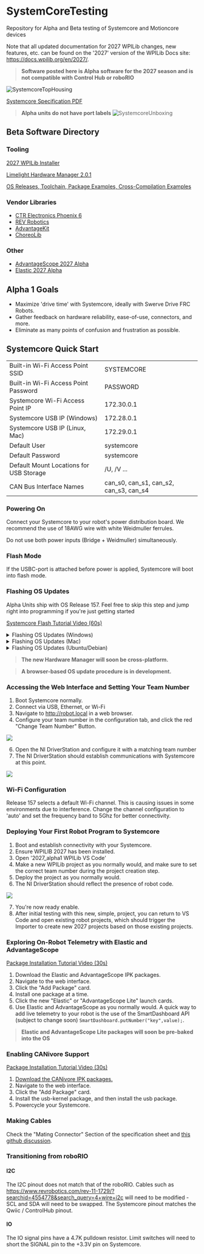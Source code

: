 # SystemCoreTesting
Repository for Alpha and Beta testing of Systemcore and Motioncore devices

Note that all updated documentation for 2027 WPILib changes, new features, etc. can be found on the '2027' version of the WPILib Docs site: https://docs.wpilib.org/en/2027/.

>**Software posted here is Alpha software for the 2027 season and is not compatible with Control Hub or roboRIO**

![SystemcoreTopHousing](https://ik.imagekit.io/llimi/controlsystem/tophousingcrop)

[Systemcore Specification PDF](https://downloads.limelightvision.io/documents/systemcore_specifications_june15_2025_alpha.pdf)

>**Alpha units do not have port labels**
![SystemcoreUnboxing](https://ik.imagekit.io/llimi/controlsystem/scunboxing.png)

## Beta Software Directory

### Tooling

[2027 WPILib Installer]( https://packages.wpilib.workers.dev/installer/v2027.0.0-alpha-1/)

[Limelight Hardware Manager 2.0.1](https://downloads.limelightvision.io/software/LimelightHardwareManagerSetup2_0_1.exe)

[OS Releases, Toolchain, Package Examples, Cross-Compilation Examples](https://github.com/LimelightVision/systemcore-os-public)

### Vendor Libraries

* [CTR Electronics Phoenix 6](CTR-Phoenix.md)
* [REV Robotics](REV.md)
* [AdvantageKit](AdvantageKit.md)
* [ChoreoLib](ChoreoLib.md)

### Other

* [AdvantageScope 2027 Alpha](AdvantageScope.md)
* [Elastic 2027 Alpha](Elastic.md)

## Alpha 1 Goals

* Maximize 'drive time' with Systemcore, ideally with Swerve Drive FRC Robots.
* Gather feedback on hardware reliability, ease-of-use, connectors, and more.
* Eliminate as many points of confusion and frustration as possible.

## Systemcore Quick Start

|  |  |
|---------|-------|
| Built-in Wi-Fi Access Point SSID | SYSTEMCORE |
| Built-in Wi-Fi Access Point Password | PASSWORD |
| Systemcore Wi-Fi Access Point IP | 172.30.0.1 |
| Systemcore USB IP (Windows) | 172.28.0.1 |
| Systemcore USB IP (Linux, Mac) | 172.29.0.1 |
| Default User | systemcore |
| Default Password | systemcore |
| Default Mount Locations for USB Storage | /U, /V ...|
| CAN Bus Interface Names| can_s0, can_s1, can_s2, can_s3, can_s4 |

### Powering On

Connect your Systemcore to your robot's power distribution board. We recommend the use of 18AWG wire with white Weidmuller ferrules.

Do not use both power inputs (Bridge + Weidmuller) simultaneously.

### Flash Mode

If the USBC-port is attached before power is applied, Systemcore will boot into flash mode.

### Flashing OS Updates
Alpha Units ship with OS Release 157. Feel free to skip this step and jump right into programming if you're just getting started

[Systemcore Flash Tutorial Video (60s)](https://player.vimeo.com/video/1095423117)
<details>
<summary>Flashing OS Updates (Windows)</summary>

1. Download the latest release from the [systemcore-os-public repository](https://github.com/LimelightVision/systemcore-os-public)
2. Make sure the new [Limelight Hardware Manager 2.0.1](https://downloads.limelightvision.io/software/LimelightHardwareManagerSetup2_0_1.exe) is installed
3. Open Limelight Hardware Manager
3. Navigate to the Flash OS Tab
4. Boot Systemcore into Flash Mode (see 'power' section above). You should see activity in the log window. If you don't see anything, click the 'reinstall drivers' button at .
5. Select an OS .zip or .img to flash. Wait for extraction to complete.
6. Refresh drives and select the one marked as Limelight/Systemcore. 
7. Click the “Flash” Button after it starts flashing.
8. Once complete, remove USB and power from Systemcore


>**Full System Images will take several minutes to flash. Systemcore will soon support fast OTA updates.**

</details>

<details>
<summary>Flashing OS Updates (Mac)</summary>

1. Download [Balena Etcher](https://etcher.balena.io/).
2. Spin-up RPIBoot:
    ```
    brew install libusb
    brew install pkg-config
    git clone --recurse-submodules --shallow-submodules --depth=1 https://github.com/raspberrypi/usbboot
    cd usbboot
    make
    cd mass-storage-gadget64
    sudo ../rpiboot -d .
    ```
3. Boot Systemcore into Flash Mode.
4. Flash with Etcher.

</details>

<details>
<summary>Flashing OS Updates (Ubuntu/Debian)</summary>

1. Download [Balena Etcher](https://etcher.balena.io/).
2. Spin-up RPIBoot:
    ```
    apt update
    apt install libusb-1.0-0-dev pkg-config build-essential
    git clone --recurse-submodules --shallow-submodules --depth=1 https://github.com/raspberrypi/usbboot
    cd usbboot
    make
    cd mass-storage-gadget64
    sudo ../rpiboot -d .
    ```
3. Boot Systemcore into Flash Mode.
4. Flash with Etcher.

</details>

> **The new Hardware Manager will soon be cross-platform.**

> **A browser-based OS update procedure is in development.**

### Accessing the Web Interface and Setting Your Team Number

1. Boot Systemcore normally.
2. Connect via USB, Ethernet, or Wi-Fi
3. Navigate to http://robot.local in a web browser. 
4. Configure your team number in the configuration tab, and click the red "Change Team Number" Button.

![](https://ik.imagekit.io/llimi/controlsystem/teamnumber.png)

6. Open the NI DriverStation and configure it with a matching team number
7. The NI DriverStation should establish communications with Systemcore at this point.

![](https://ik.imagekit.io/llimi/controlsystem/dsconnectivity.png)

### Wi-Fi Configuration

Release 157 selects a default Wi-Fi channel. This is causing issues in some environments due to interference. Change the channel configuration to 'auto' and set the frequency band to 5Ghz for better connectivity.

### Deploying Your First Robot Program to Systemcore

1. Boot and establish connectivity with your Systemcore.
2. Ensure WPILIB 2027 has been installed.
3. Open '2027_alpha1 WPILib VS Code' 
4. Make a new WPILib project as you normally would, and make sure to set the correct team number during the project creation step.
5. Deploy the project as you normally would.
6. The NI DriverStation should reflect the presence of robot code.

![](https://ik.imagekit.io/llimi/controlsystem/dscode.png)

7. You're now ready enable.
8. After initial testing with this new, simple, project, you can return to VS Code and open existing robot projects, which should trigger the Importer to create new 2027 projects based on those existing projects. 

### Exploring On-Robot Telemetry with Elastic and AdvantageScope

[Package Installation Tutorial Video (30s)](https://player.vimeo.com/video/1095497571)

1. Download the Elastic and AdvantageScope IPK packages.
2. Navigate to the web interface.
3. Click the "Add Package" card. 
4. Install one package at a time.
5. Click the new "Elastic" or "AdvantageScope Lite" launch cards.
6. Use Elastic and AdvantageScope as you normally would. A quick way to add live telemetry to your robot is the use of the SmartDashboard API (subject to change soon) ```SmartDashboard.putNumber("key",value);```.
>**Elastic and AdvantageScope Lite packages will soon be pre-baked into the OS**

### Enabling CANivore Support

[Package Installation Tutorial Video (30s)](https://player.vimeo.com/video/1095497571)

1. [Download the CANivore IPK packages.](https://github.com/wpilibsuite/SystemCoreTesting/blob/main/CTR-Phoenix.md#download)
2. Navigate to the web interface.
3. Click the "Add Package" card. 
4. Install the usb-kernel package, and then install the usb package.
5. Powercycle your Systemcore.


### Making Cables

Check the "Mating Connector" Section of the specification sheet and [this github discussion](https://github.com/wpilibsuite/SystemCoreTesting/discussions/11).

### Transitioning from roboRIO
#### I2C

The I2C pinout does not match that of the roboRIO. Cables such as https://www.revrobotics.com/rev-11-1729/?searchid=4554778&search_query=4+wire+i2c will need to be modified - SCL and SDA will need to be swapped. The Systemcore pinout matches the Qwiic / ControlHub pinout.

#### IO

The IO signal pins have a 4.7K pulldown resistor. Limit switches will need to short the SIGNAL pin to the +3.3V pin on Systemcore.